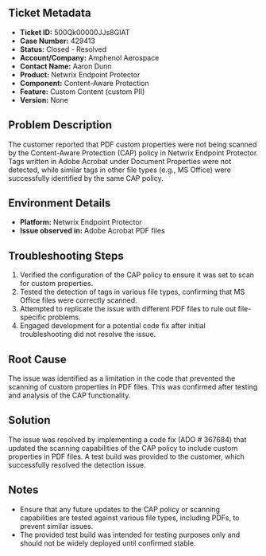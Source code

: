 ## Ticket Metadata
- **Ticket ID:** 500Qk00000JJs8GIAT
- **Case Number:** 429413
- **Status:** Closed - Resolved
- **Account/Company:** Amphenol Aerospace
- **Contact Name:** Aaron Dunn
- **Product:** Netwrix Endpoint Protector
- **Component:** Content-Aware Protection
- **Feature:** Custom Content (custom PII)
- **Version:** None

## Problem Description
The customer reported that PDF custom properties were not being scanned by the Content-Aware Protection (CAP) policy in Netwrix Endpoint Protector. Tags written in Adobe Acrobat under Document Properties were not detected, while similar tags in other file types (e.g., MS Office) were successfully identified by the same CAP policy.

## Environment Details
- **Platform:** Netwrix Endpoint Protector
- **Issue observed in:** Adobe Acrobat PDF files

## Troubleshooting Steps
1. Verified the configuration of the CAP policy to ensure it was set to scan for custom properties.
2. Tested the detection of tags in various file types, confirming that MS Office files were correctly scanned.
3. Attempted to replicate the issue with different PDF files to rule out file-specific problems.
4. Engaged development for a potential code fix after initial troubleshooting did not resolve the issue.

## Root Cause
The issue was identified as a limitation in the code that prevented the scanning of custom properties in PDF files. This was confirmed after testing and analysis of the CAP functionality.

## Solution
The issue was resolved by implementing a code fix (ADO # 367684) that updated the scanning capabilities of the CAP policy to include custom properties in PDF files. A test build was provided to the customer, which successfully resolved the detection issue.

## Notes
- Ensure that any future updates to the CAP policy or scanning capabilities are tested against various file types, including PDFs, to prevent similar issues.
- The provided test build was intended for testing purposes only and should not be widely deployed until confirmed stable.